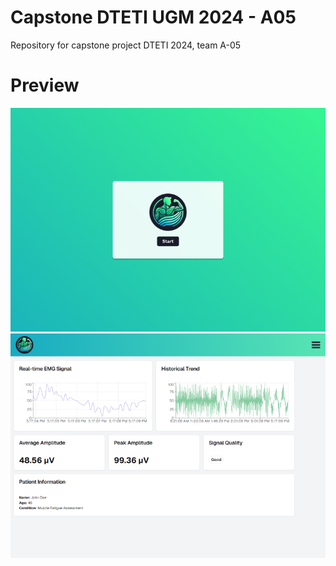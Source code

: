 # Capstone DTETI UGM 2024 - A05
Repository for capstone project DTETI 2024, team A-05

# Preview
![](https://raw.githubusercontent.com/ahmadzakiakmal/Capstone-A05-2024/refs/heads/main/assets/Desktop%20-%201.png)
![](https://raw.githubusercontent.com/ahmadzakiakmal/Capstone-A05-2024/refs/heads/main/assets/Desktop%20-%207.png)
